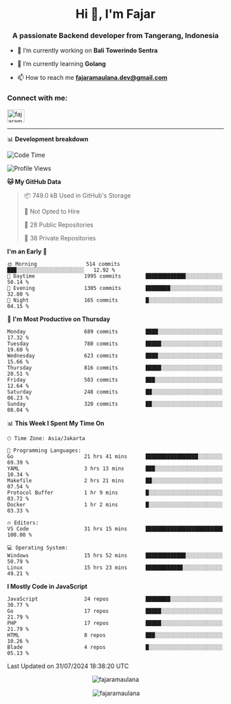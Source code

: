 <h1 align="center">Hi 👋, I'm Fajar</h1>
<h3 align="center">A passionate Backend developer from Tangerang, Indonesia</h3>

<!-- <p align="left"> <img src="https://komarev.com/ghpvc/?username=fajaramaulana&label=Profile%20views&color=0e75b6&style=flat" alt="fajaramaulana" /> </p> -->

- 🔭 I’m currently working on **Bali Towerindo Sentra**

- 🌱 I’m currently learning **Golang**

- 📫 How to reach me **fajaramaulana.dev@gmail.com**

<h3 align="left">Connect with me:</h3>
<p align="left">
<a href="https://linkedin.com/in/fajar-agus-maulana-73533a180/" target="blank"><img align="center" src="https://raw.githubusercontent.com/rahuldkjain/github-profile-readme-generator/master/src/images/icons/Social/linked-in-alt.svg" alt="fajaramaulana" height="30" width="40" /></a>
</p>

-------

📊 **Development breakdown**
<!--START_SECTION:waka-->
![Code Time](http://img.shields.io/badge/Code%20Time-2%2C156%20hrs%2012%20mins-blue)

![Profile Views](http://img.shields.io/badge/Profile%20Views-0-blue)

**🐱 My GitHub Data** 

> 📦 749.0 kB Used in GitHub's Storage 
 > 
> 🚫 Not Opted to Hire
 > 
> 📜 28 Public Repositories 
 > 
> 🔑 38 Private Repositories 
 > 
**I'm an Early 🐤** 

```text
🌞 Morning                514 commits         ███░░░░░░░░░░░░░░░░░░░░░░   12.92 % 
🌆 Daytime                1995 commits        █████████████░░░░░░░░░░░░   50.14 % 
🌃 Evening                1305 commits        ████████░░░░░░░░░░░░░░░░░   32.80 % 
🌙 Night                  165 commits         █░░░░░░░░░░░░░░░░░░░░░░░░   04.15 % 
```
📅 **I'm Most Productive on Thursday** 

```text
Monday                   689 commits         ████░░░░░░░░░░░░░░░░░░░░░   17.32 % 
Tuesday                  780 commits         █████░░░░░░░░░░░░░░░░░░░░   19.60 % 
Wednesday                623 commits         ████░░░░░░░░░░░░░░░░░░░░░   15.66 % 
Thursday                 816 commits         █████░░░░░░░░░░░░░░░░░░░░   20.51 % 
Friday                   503 commits         ███░░░░░░░░░░░░░░░░░░░░░░   12.64 % 
Saturday                 248 commits         ██░░░░░░░░░░░░░░░░░░░░░░░   06.23 % 
Sunday                   320 commits         ██░░░░░░░░░░░░░░░░░░░░░░░   08.04 % 
```


📊 **This Week I Spent My Time On** 

```text
🕑︎ Time Zone: Asia/Jakarta

💬 Programming Languages: 
Go                       21 hrs 41 mins      █████████████████░░░░░░░░   69.39 % 
YAML                     3 hrs 13 mins       ███░░░░░░░░░░░░░░░░░░░░░░   10.34 % 
Makefile                 2 hrs 21 mins       ██░░░░░░░░░░░░░░░░░░░░░░░   07.54 % 
Protocol Buffer          1 hr 9 mins         █░░░░░░░░░░░░░░░░░░░░░░░░   03.72 % 
Docker                   1 hr 2 mins         █░░░░░░░░░░░░░░░░░░░░░░░░   03.33 % 

🔥 Editors: 
VS Code                  31 hrs 15 mins      █████████████████████████   100.00 % 

💻 Operating System: 
Windows                  15 hrs 52 mins      █████████████░░░░░░░░░░░░   50.79 % 
Linux                    15 hrs 23 mins      ████████████░░░░░░░░░░░░░   49.21 % 
```

**I Mostly Code in JavaScript** 

```text
JavaScript               24 repos            ████████░░░░░░░░░░░░░░░░░   30.77 % 
Go                       17 repos            █████░░░░░░░░░░░░░░░░░░░░   21.79 % 
PHP                      17 repos            █████░░░░░░░░░░░░░░░░░░░░   21.79 % 
HTML                     8 repos             ███░░░░░░░░░░░░░░░░░░░░░░   10.26 % 
Blade                    4 repos             █░░░░░░░░░░░░░░░░░░░░░░░░   05.13 % 
```




 Last Updated on 31/07/2024 18:38:20 UTC
<!--END_SECTION:waka-->
<p align="center"><img align="center" src="https://github-readme-stats.vercel.app/api/top-langs?username=fajaramaulana&show_icons=true&locale=en&layout=compact" alt="fajaramaulana" /></p>

<p align="center">&nbsp;<img align="center" src="https://github-readme-stats.vercel.app/api?username=fajaramaulana&show_icons=true&locale=en" alt="fajaramaulana" /></p>
